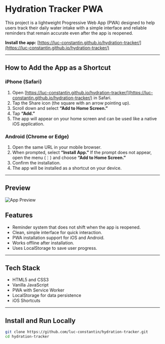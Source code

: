# Hydration Tracker PWA

This project is a lightweight Progressive Web App (PWA) designed to help users track their daily water intake with a simple interface and reliable reminders that remain accurate even after the app is reopened.

**Install the app:** [https://luc-constantin.github.io/hydration-tracker/](https://luc-constantin.github.io/hydration-tracker/)

---

## How to Add the App as a Shortcut

### iPhone (Safari)
1. Open [https://luc-constantin.github.io/hydration-tracker/](https://luc-constantin.github.io/hydration-tracker/) in Safari.  
2. Tap the Share icon (the square with an arrow pointing up).  
3. Scroll down and select **“Add to Home Screen.”**  
4. Tap **“Add.”**  
5. The app will appear on your home screen and can be used like a native iOS application.

### Android (Chrome or Edge)
1. Open the same URL in your mobile browser.  
2. When prompted, select **“Install App.”** If the prompt does not appear, open the menu (⋮) and choose **“Add to Home Screen.”**  
3. Confirm the installation.  
4. The app will be installed as a shortcut on your device.

---

## Preview

![App Preview](https://github.com/user-attachments/assets/f326fe25-8f1f-46bc-8bee-8f90517d6a37)

## Features
- Reminder system that does not shift when the app is reopened.  
- Clean, simple interface for quick interaction.  
- PWA installation support for iOS and Android.  
- Works offline after installation.  
- Uses LocalStorage to save user progress.

---

## Tech Stack
- HTML5 and CSS3  
- Vanilla JavaScript  
- PWA with Service Worker  
- LocalStorage for data persistence
- iOS Shortcuts

---

## Install and Run Locally

```bash
git clone https://github.com/luc-constantin/hydration-tracker.git
cd hydration-tracker
